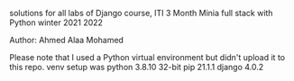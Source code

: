 
solutions for all labs of Django course, ITI 3 Month Minia full stack with Python winter 2021 2022

Author: Ahmed Alaa Mohamed


Please note that I used a Python virtual environment but didn't upload it to this repo. venv setup was 
python  3.8.10  32-bit 
pip     21.1.1 
django  4.0.2 